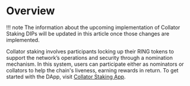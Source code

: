 # Overview

!!! note
    The information about the upcoming implementation of Collator Staking DIPs will be updated in this article once those changes are implemented.

Collator staking involves participants locking up their RING tokens to support the network’s operations and security through a nomination mechanism. In this system, users can participate either as nominators or collators to help the chain's liveness, earning rewards in return. To get started with the DApp, visit [Collator Staking App](https://collator-staking.darwinia.network/).